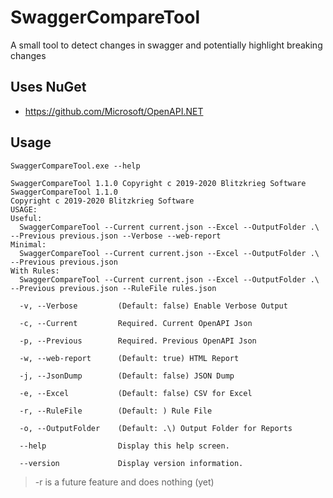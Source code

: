 # SwaggerCompareTool
A small tool to detect changes in swagger and potentially highlight breaking changes

## Uses NuGet

* https://github.com/Microsoft/OpenAPI.NET

## Usage

```dos
SwaggerCompareTool.exe --help
```
```text
SwaggerCompareTool 1.1.0 Copyright c 2019-2020 Blitzkrieg Software
SwaggerCompareTool 1.1.0
Copyright c 2019-2020 Blitzkrieg Software
USAGE:
Useful:
  SwaggerCompareTool --Current current.json --Excel --OutputFolder .\ --Previous previous.json --Verbose --web-report
Minimal:
  SwaggerCompareTool --Current current.json --Excel --OutputFolder .\ --Previous previous.json
With Rules:
  SwaggerCompareTool --Current current.json --Excel --OutputFolder .\ --Previous previous.json --RuleFile rules.json

  -v, --Verbose         (Default: false) Enable Verbose Output

  -c, --Current         Required. Current OpenAPI Json

  -p, --Previous        Required. Previous OpenAPI Json

  -w, --web-report      (Default: true) HTML Report

  -j, --JsonDump        (Default: false) JSON Dump

  -e, --Excel           (Default: false) CSV for Excel

  -r, --RuleFile        (Default: ) Rule File

  -o, --OutputFolder    (Default: .\) Output Folder for Reports

  --help                Display this help screen.

  --version             Display version information.
```

> -r is a future feature and does nothing (yet)

